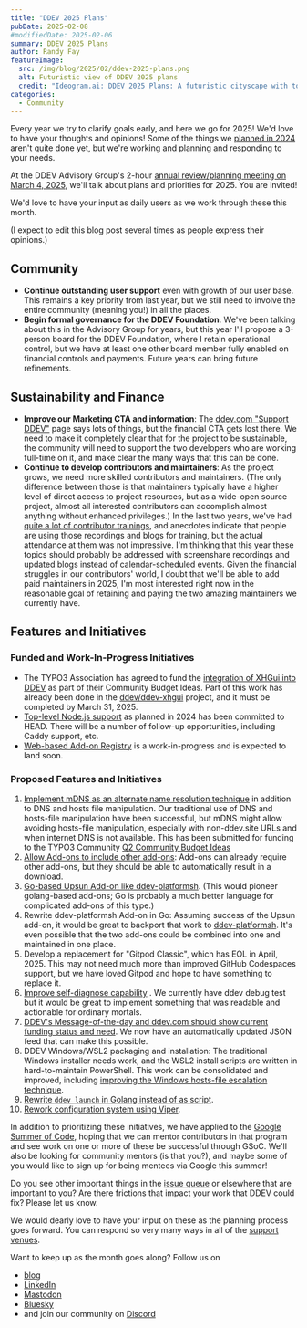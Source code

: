 ```yaml
---
title: "DDEV 2025 Plans"
pubDate: 2025-02-08
#modifiedDate: 2025-02-06
summary: DDEV 2025 Plans
author: Randy Fay
featureImage:
  src: /img/blog/2025/02/ddev-2025-plans.png
  alt: Futuristic view of DDEV 2025 plans
  credit: "Ideogram.ai: DDEV 2025 Plans: A futuristic cityscape with towering skyscrapers, some of which have unique and innovative designs"
categories:
  - Community
---
```


Every year we try to clarify goals early, and here we go for 2025! We'd love to have your thoughts and opinions! Some of the things we [planned in 2024](2024-plans.md) aren't quite done yet, but we're working and planning and responding to your needs.

At the DDEV Advisory Group's 2-hour [annual review/planning meeting on March 4, 2025](https://www.meetup.com/ddev-events/events/303197425/?eventOrigin=group_events_list), we'll talk about plans and priorities for 2025. You are invited!

We'd love to have your input as daily users as we work through these this month.

(I expect to edit this blog post several times as people express their opinions.)

## Community

- **Continue outstanding user support** even with growth of our user base. This remains a key priority from last year, but we still need to involve the entire community (meaning you!) in all the places.
- **Begin formal governance for the DDEV Foundation**. We've been talking about this in the Advisory Group for years, but this year I'll propose a 3-person board for the DDEV Foundation, where I retain operational control, but we have at least one other board member fully enabled on financial controls and payments. Future years can bring future refinements.

## Sustainability and Finance

- **Improve our Marketing CTA and information**: The [ddev.com "Support DDEV"](https://ddev.com/support-ddev/) page says lots of things, but the financial CTA gets lost there. We need to make it completely clear that for the project to be sustainable, the community will need to support the two developers who are working full-time on it, and make clear the many ways that this can be done.
- **Continue to develop contributors and maintainers**: As the project grows, we need more skilled contributors and maintainers. (The only difference between those is that maintainers typically have a higher level of direct access to project resources, but as a wide-open source project, almost all interested contributors can accomplish almost anything without enhanced privileges.) In the last two years, we've had [quite a lot of contributor trainings](/blog/category/training), and anecdotes indicate that people are using those recordings and blogs for training, but the actual attendance at them was not impressive. I'm thinking that this year these topics should probably be addressed with screenshare recordings and updated blogs instead of calendar-scheduled events. Given the financial struggles in our contributors' world, I doubt that we'll be able to add paid maintainers in 2025, I'm most interested right now in the reasonable goal of retaining and paying the two amazing maintainers we currently have.

## Features and Initiatives

### Funded and Work-In-Progress Initiatives

- The TYPO3 Association has agreed to fund the [integration of XHGui into DDEV](https://typo3.org/article/four-ideas-to-be-funded-in-quarter-1-2025) as part of their Community Budget Ideas. Part of this work has already been done in the [ddev/ddev-xhgui](https://github.com/ddev/ddev-xhgui) project, and it must be completed by March 31, 2025.
- [Top-level Node.js support](https://ddev.readthedocs.io/en/latest/users/extend/customization-extendibility/#using-nodejs-as-ddevs-primary-web-server) as planned in 2024 has been committed to HEAD. There will be a number of follow-up opportunities, including Caddy support, etc.
- [Web-based Add-on Registry](https://github.com/ddev/ddev/issues/6383) is a work-in-progress and is expected to land soon.

<a name="proposed-features"></a>

### Proposed Features and Initiatives

1. [Implement mDNS as an alternate name resolution technique](https://github.com/ddev/ddev/issues/6663) in addition to DNS and hosts file manipulation. Our traditional use of DNS and hosts-file manipulation have been successful, but mDNS might allow avoiding hosts-file manipulation, especially with non-ddev.site URLs and when internet DNS is not available. This has been submitted for funding to the TYPO3 Community [Q2 Community Budget Ideas](https://typo3.org/article/call-for-community-budget-ideas-q2-2025)
2. [Allow Add-ons to include other add-ons](https://github.com/ddev/ddev/issues/6912): Add-ons can already require other add-ons, but they should be able to automatically result in a download.
3. [Go-based Upsun Add-on like ddev-platformsh](https://github.com/ddev/ddev/issues/6533). (This would pioneer golang-based add-ons; Go is probably a much better language for complicated add-ons of this type.)
4. Rewrite ddev-platformsh Add-on in Go: Assuming success of the Upsun add-on, it would be great to backport that work to [ddev-platformsh](https://github.com/ddev/ddev-platformsh). It's even possible that the two add-ons could be combined into one and maintained in one place.
5. Develop a replacement for "Gitpod Classic", which has EOL in April, 2025. This may not need much more than improved GitHub Codespaces support, but we have loved Gitpod and hope to have something to replace it.
6. [Improve self-diagnose capability](https://github.com/ddev/ddev/issues/6461) . We currently have ddev debug test but it would be great to implement something that was readable and actionable for ordinary mortals.
7. [DDEV's Message-of-the-day and ddev.com should show current funding status and need](https://github.com/ddev/ddev/issues/6892). We now have an automatically updated JSON feed that can make this possible.
8. DDEV Windows/WSL2 packaging and installation: The traditional Windows installer needs work, and the WSL2 install scripts are written in hard-to-maintain PowerShell. This work can be consolidated and improved, including [improving the Windows hosts-file escalation technique](https://github.com/ddev/ddev/issues/6440).
9. [Rewrite `ddev launch` in Golang instead of as script](https://github.com/ddev/ddev/issues/6394).
10. [Rework configuration system using Viper](https://github.com/ddev/ddev/issues/5763).

In addition to prioritizing these initiatives, we have applied to the [Google Summer of Code](https://summerofcode.withgoogle.com/), hoping that we can mentor contributors in that program and see work on one or more of these be successful through GSoC. We'll also be looking for community mentors (is that you?), and maybe some of you would like to sign up for being mentees via Google this summer!

Do you see other important things in the [issue queue](https://github.com/ddev/ddev/issues) or elsewhere that are important to you? Are there frictions that impact your work that DDEV could fix? Please let us know.

We would dearly love to have your input on these as the planning process goes forward. You can respond so very many ways in all of the [support venues](https://ddev.readthedocs.io/en/stable/users/support/).

Want to keep up as the month goes along? Follow us on

- [blog](https://ddev.com/blog/)
- [LinkedIn](https://www.linkedin.com/company/ddev-foundation)
- [Mastodon](https://fosstodon.org/@ddev)
- [Bluesky](https://bsky.app/profile/ddev.bsky.social)
- and join our community on [Discord](/s/discord)

